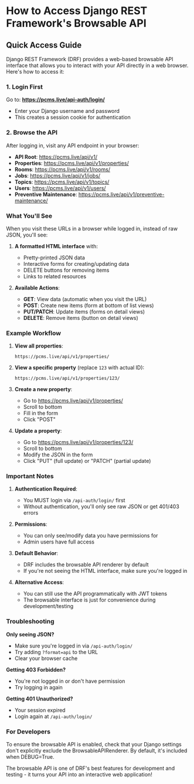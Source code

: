 # How to Access Django REST Framework's Browsable API

## Quick Access Guide

Django REST Framework (DRF) provides a web-based browsable API interface that allows you to interact with your API directly in a web browser. Here's how to access it:

### 1. Login First
Go to: **https://pcms.live/api-auth/login/**
- Enter your Django username and password
- This creates a session cookie for authentication

### 2. Browse the API
After logging in, visit any API endpoint in your browser:

- **API Root**: https://pcms.live/api/v1/
- **Properties**: https://pcms.live/api/v1/properties/
- **Rooms**: https://pcms.live/api/v1/rooms/
- **Jobs**: https://pcms.live/api/v1/jobs/
- **Topics**: https://pcms.live/api/v1/topics/
- **Users**: https://pcms.live/api/v1/users/
- **Preventive Maintenance**: https://pcms.live/api/v1/preventive-maintenance/

### What You'll See

When you visit these URLs in a browser while logged in, instead of raw JSON, you'll see:

1. **A formatted HTML interface** with:
   - Pretty-printed JSON data
   - Interactive forms for creating/updating data
   - DELETE buttons for removing items
   - Links to related resources

2. **Available Actions**:
   - **GET**: View data (automatic when you visit the URL)
   - **POST**: Create new items (form at bottom of list views)
   - **PUT/PATCH**: Update items (forms on detail views)
   - **DELETE**: Remove items (button on detail views)

### Example Workflow

1. **View all properties**:
   ```
   https://pcms.live/api/v1/properties/
   ```

2. **View a specific property** (replace `123` with actual ID):
   ```
   https://pcms.live/api/v1/properties/123/
   ```

3. **Create a new property**:
   - Go to https://pcms.live/api/v1/properties/
   - Scroll to bottom
   - Fill in the form
   - Click "POST"

4. **Update a property**:
   - Go to https://pcms.live/api/v1/properties/123/
   - Scroll to bottom
   - Modify the JSON in the form
   - Click "PUT" (full update) or "PATCH" (partial update)

### Important Notes

1. **Authentication Required**: 
   - You MUST login via `/api-auth/login/` first
   - Without authentication, you'll only see raw JSON or get 401/403 errors

2. **Permissions**:
   - You can only see/modify data you have permissions for
   - Admin users have full access

3. **Default Behavior**:
   - DRF includes the browsable API renderer by default
   - If you're not seeing the HTML interface, make sure you're logged in

4. **Alternative Access**:
   - You can still use the API programmatically with JWT tokens
   - The browsable interface is just for convenience during development/testing

### Troubleshooting

**Only seeing JSON?**
- Make sure you're logged in via `/api-auth/login/`
- Try adding `?format=api` to the URL
- Clear your browser cache

**Getting 403 Forbidden?**
- You're not logged in or don't have permission
- Try logging in again

**Getting 401 Unauthorized?**
- Your session expired
- Login again at `/api-auth/login/`

### For Developers

To ensure the browsable API is enabled, check that your Django settings don't explicitly exclude the BrowsableAPIRenderer. By default, it's included when DEBUG=True.

The browsable API is one of DRF's best features for development and testing - it turns your API into an interactive web application!